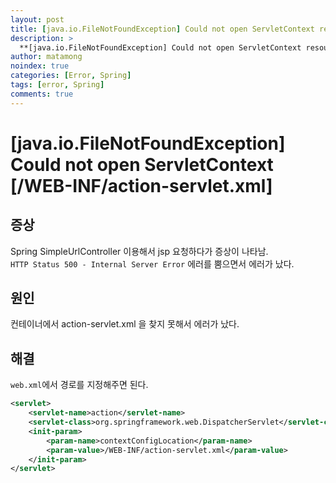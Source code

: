 ```yaml
---
layout: post
title: [java.io.FileNotFoundException] Could not open ServletContext resource
description: >
  **[java.io.FileNotFoundException] Could not open ServletContext resource* 경고문이 나올 때 해결방법
author: matamong
noindex: true
categories: [Error, Spring]
tags: [error, Spring]
comments: true
---
```


# **[java.io.FileNotFoundException] Could not open ServletContext [/WEB-INF/action-servlet.xml]**

## **증상**
Spring SimpleUrlController 이용해서 jsp 요청하다가 증상이 나타남. <br>
`HTTP Status 500 - Internal Server Error` 에러를 뿜으면서 에러가 났다. <br>
## **원인**
컨테이너에서 action-servlet.xml 을 찾지 못해서 에러가 났다.
## **해결**
`web.xml`에서 경로를 지정해주면 된다.
```xml
<servlet>
    <servlet-name>action</servlet-name>
    <servlet-class>org.springframework.web.DispatcherServlet</servlet-class>
    <init-param>
        <param-name>contextConfigLocation</param-name>
        <param-value>/WEB-INF/action-servlet.xml</param-value>
    </init-param>
</servlet>
```
